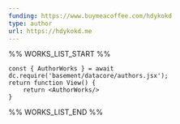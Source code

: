 ```yaml
---
funding: https://www.buymeacoffee.com/hdykokd
type: author
url: https://hdykokd.me
---
```



%% WORKS_LIST_START %%

```datacorejsx
const { AuthorWorks } = await dc.require('basement/datacore/authors.jsx');
return function View() {
    return <AuthorWorks/>
}
```
%% WORKS_LIST_END %%